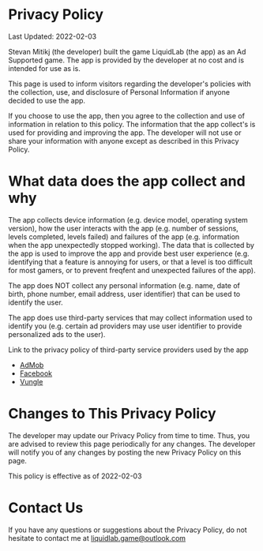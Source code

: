 # Privacy Policy
Last Updated: 2022-02-03

Stevan Mitikj (the developer) built the game LiquidLab (the app) as an Ad Supported game. The app is provided by the developer at no cost and is intended for use as is.

This page is used to inform visitors regarding the developer's policies with the collection, use, and disclosure of Personal Information if anyone decided to use the app.

If you choose to use the app, then you agree to the collection and use of information in relation to this policy. The information that the app collect's is used for providing and improving the app. The developer will not use or share your information with anyone except as described in this Privacy Policy.

# What data does the app collect and why

The app collects device information (e.g. device model, operating system version), how the user interacts with the app (e.g. number of sessions, levels completed, levels failed) and failures of the app (e.g. information when the app unexpectedly stopped working).
The data that is collected by the app is used to improve the app and provide best user experience (e.g. identifying that a feature is annoying for users, or that a level is too difficult for most gamers, or to prevent freqfent and unexpected failures of the app).

The app does NOT collect any personal information (e.g. name, date of birth, phone number, email address, user identifier) that can be used to identify the user.

The app does use third-party services that may collect information used to identify you (e.g. certain ad providers may use user identifier to provide personalized ads to the user).

Link to the privacy policy of third-party service providers used by the app

*   [AdMob](https://support.google.com/admob/answer/6128543?hl=en)
*   [Facebook](https://www.facebook.com/about/privacy/update/printable)
*   [Vungle](https://vungle.com/privacy/)


# Changes to This Privacy Policy

The developer may update our Privacy Policy from time to time. Thus, you are advised to review this page periodically for any changes. The developer will notify you of any changes by posting the new Privacy Policy on this page.

This policy is effective as of 2022-02-03

# Contact Us

If you have any questions or suggestions about the Privacy Policy, do not hesitate to contact me at liquidlab.game@outlook.com
